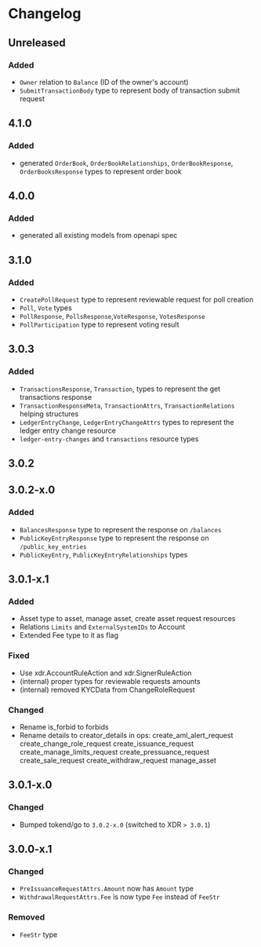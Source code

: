 # Changelog

## Unreleased

### Added 

* `Owner` relation to `Balance` (ID of the owner's account)
* `SubmitTransactionBody` type to represent body of transaction submit request

## 4.1.0

### Added

* generated `OrderBook`, `OrderBookRelationships`, `OrderBookResponse`, `OrderBooksResponse` types to represent order book

## 4.0.0

### Added

* generated all existing models from openapi spec

## 3.1.0

### Added
* `CreatePollRequest` type to represent reviewable request for poll creation
* `Poll`, `Vote` types
* `PollResponse`, `PollsResponse`,`VoteResponse`, `VotesResponse`
* `PollParticipation` type to represent voting result


## 3.0.3

### Added

* `TransactionsResponse`, `Transaction`,  types to represent the get transactions response
* `TransactionResponseMeta`, `TransactionAttrs`, `TransactionRelations` helping structures
* `LedgerEntryChange`, `LedgerEntryChangeAttrs` types to represent the ledger entry change resource
* `ledger-entry-changes` and `transactions` resource types

## 3.0.2

## 3.0.2-x.0

### Added

* `BalancesResponse` type to represent the response on `/balances`
* `PublicKeyEntryResponse` type to represent the response on `/public_key_entries`
* `PublicKeyEntry`, `PublicKeyEntryRelationships` types

## 3.0.1-x.1

### Added

* Asset type to asset, manage asset, create asset request resources
* Relations `Limits` and `ExternalSystemIDs` to Account
* Extended Fee type to it as flag

### Fixed

* Use xdr.AccountRuleAction and xdr.SignerRuleAction
* (internal) proper types for reviewable requests amounts
* (internal) removed KYCData from ChangeRoleRequest

### Changed

* Rename is_forbid to forbids
* Rename details to creator_details in ops:
    create_aml_alert_request
    create_change_role_request
    create_issuance_request
    create_manage_limits_request
    create_pressuance_request
    create_sale_request
    create_withdraw_request
    manage_asset

## 3.0.1-x.0

### Changed

* Bumped tokend/go to `3.0.2-x.0` (switched to XDR `> 3.0.1`)

## 3.0.0-x.1

### Changed

* `PreIssuanceRequestAttrs.Amount` now has `Amount` type
* `WithdrawalRequestAttrs.Fee` is now type `Fee` instead of `FeeStr`

### Removed

* `FeeStr` type
